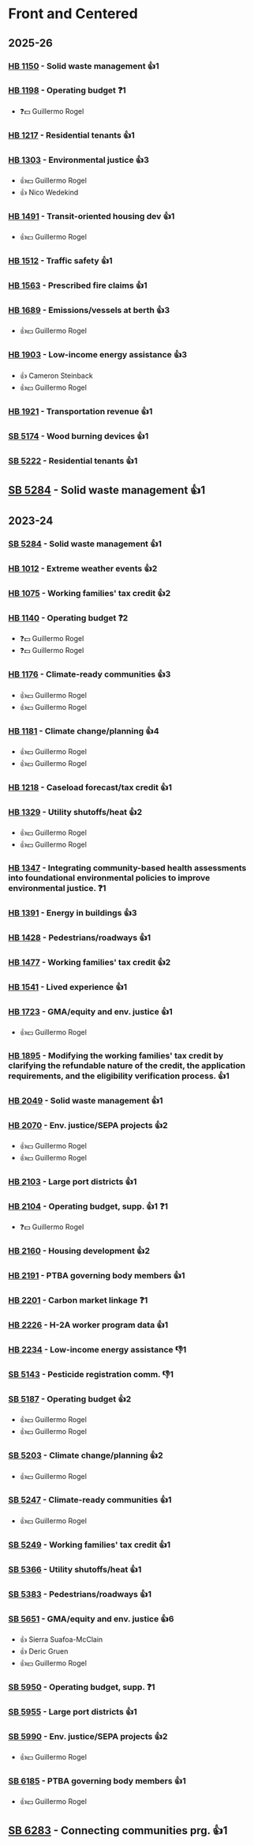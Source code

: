 # Front and Centered
## 2025-26

### [HB 1150](/bill/2025-26/hb/1150/) - Solid waste management 👍1  

### [HB 1198](/bill/2025-26/hb/1198/) - Operating budget   ❓1
* ❓💵 Guillermo Rogel

### [HB 1217](/bill/2025-26/hb/1217/) - Residential tenants 👍1  

### [HB 1303](/bill/2025-26/hb/1303/) - Environmental justice 👍3  
* 👍💵 Guillermo Rogel
* 👍 Nico Wedekind

### [HB 1491](/bill/2025-26/hb/1491/) - Transit-oriented housing dev 👍1  
* 👍💵 Guillermo Rogel

### [HB 1512](/bill/2025-26/hb/1512/) - Traffic safety 👍1  

### [HB 1563](/bill/2025-26/hb/1563/) - Prescribed fire claims 👍1  

### [HB 1689](/bill/2025-26/hb/1689/) - Emissions/vessels at berth 👍3  
* 👍💵 Guillermo Rogel

### [HB 1903](/bill/2025-26/hb/1903/) - Low-income energy assistance 👍3  
* 👍 Cameron Steinback
* 👍💵 Guillermo Rogel

### [HB 1921](/bill/2025-26/hb/1921/) - Transportation revenue 👍1  

### [SB 5174](/bill/2025-26/sb/5174/) - Wood burning devices 👍1  

### [SB 5222](/bill/2025-26/sb/5222/) - Residential tenants 👍1  

## [SB 5284](/bill/2025-26/sb/5284/) - Solid waste management 👍1  

## 2023-24

### [SB 5284](/bill/2023-24/sb/5284/) - Solid waste management 👍1  

### [HB 1012](/bill/2023-24/hb/1012/) - Extreme weather events 👍2  

### [HB 1075](/bill/2023-24/hb/1075/) - Working families' tax credit 👍2  

### [HB 1140](/bill/2023-24/hb/1140/) - Operating budget   ❓2
* ❓💵 Guillermo Rogel
* ❓💵 Guillermo Rogel

### [HB 1176](/bill/2023-24/hb/1176/) - Climate-ready communities 👍3  
* 👍💵 Guillermo Rogel
* 👍💵 Guillermo Rogel

### [HB 1181](/bill/2023-24/hb/1181/) - Climate change/planning 👍4  
* 👍💵 Guillermo Rogel
* 👍💵 Guillermo Rogel

### [HB 1218](/bill/2023-24/hb/1218/) - Caseload forecast/tax credit 👍1  

### [HB 1329](/bill/2023-24/hb/1329/) - Utility shutoffs/heat 👍2  
* 👍💵 Guillermo Rogel
* 👍💵 Guillermo Rogel

### [HB 1347](/bill/2023-24/hb/1347/) - Integrating community-based health assessments into foundational environmental policies to improve environmental justice.   ❓1

### [HB 1391](/bill/2023-24/hb/1391/) - Energy in buildings 👍3  

### [HB 1428](/bill/2023-24/hb/1428/) - Pedestrians/roadways 👍1  

### [HB 1477](/bill/2023-24/hb/1477/) - Working families' tax credit 👍2  

### [HB 1541](/bill/2023-24/hb/1541/) - Lived experience 👍1  

### [HB 1723](/bill/2023-24/hb/1723/) - GMA/equity and env. justice 👍1  
* 👍💵 Guillermo Rogel

### [HB 1895](/bill/2023-24/hb/1895/) - Modifying the working families' tax credit by clarifying the refundable nature of the credit, the application requirements, and the eligibility verification process. 👍1  

### [HB 2049](/bill/2023-24/hb/2049/) - Solid waste management 👍1  

### [HB 2070](/bill/2023-24/hb/2070/) - Env. justice/SEPA projects 👍2  
* 👍💵 Guillermo Rogel
* 👍💵 Guillermo Rogel

### [HB 2103](/bill/2023-24/hb/2103/) - Large port districts 👍1  

### [HB 2104](/bill/2023-24/hb/2104/) - Operating budget, supp. 👍1  ❓1
* ❓💵 Guillermo Rogel

### [HB 2160](/bill/2023-24/hb/2160/) - Housing development 👍2  

### [HB 2191](/bill/2023-24/hb/2191/) - PTBA governing body members 👍1  

### [HB 2201](/bill/2023-24/hb/2201/) - Carbon market linkage   ❓1

### [HB 2226](/bill/2023-24/hb/2226/) - H-2A worker program data 👍1  

### [HB 2234](/bill/2023-24/hb/2234/) - Low-income energy assistance  👎1 

### [SB 5143](/bill/2023-24/sb/5143/) - Pesticide registration comm.  👎1 

### [SB 5187](/bill/2023-24/sb/5187/) - Operating budget 👍2  
* 👍💵 Guillermo Rogel
* 👍💵 Guillermo Rogel

### [SB 5203](/bill/2023-24/sb/5203/) - Climate change/planning 👍2  
* 👍💵 Guillermo Rogel

### [SB 5247](/bill/2023-24/sb/5247/) - Climate-ready communities 👍1  
* 👍💵 Guillermo Rogel

### [SB 5249](/bill/2023-24/sb/5249/) - Working families' tax credit 👍1  

### [SB 5366](/bill/2023-24/sb/5366/) - Utility shutoffs/heat 👍1  

### [SB 5383](/bill/2023-24/sb/5383/) - Pedestrians/roadways 👍1  

### [SB 5651](/bill/2023-24/sb/5651/) - GMA/equity and env. justice 👍6  
* 👍 Sierra Suafoa-McClain
* 👍 Deric Gruen
* 👍💵 Guillermo Rogel

### [SB 5950](/bill/2023-24/sb/5950/) - Operating budget, supp.   ❓1

### [SB 5955](/bill/2023-24/sb/5955/) - Large port districts 👍1  

### [SB 5990](/bill/2023-24/sb/5990/) - Env. justice/SEPA projects 👍2  
* 👍💵 Guillermo Rogel

### [SB 6185](/bill/2023-24/sb/6185/) - PTBA governing body members 👍1  
* 👍💵 Guillermo Rogel

## [SB 6283](/bill/2023-24/sb/6283/) - Connecting communities prg. 👍1  
